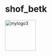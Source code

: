 <H1> shof_betk</H1>
<img src="https://github.com/user-attachments/assets/5f8f373f-5c50-4ed4-9c82-f06f24901341" alt="mylogo3" width="100" height="100">

